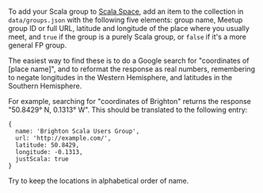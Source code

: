 To add your Scala group to [Scala Space](http://scala.space), add an item to the collection in ```data/groups.json``` with the following five elements: group name, Meetup group ID or full URL, latitude and longitude of the place where you usually meet, and `true` if the group is a purely Scala group, or `false` if it's a more general FP group.

The easiest way to find these is to do a Google search for "coordinates of [place name]", and to reformat the response as real numbers, remembering to negate longitudes in the Western Hemisphere, and latitudes in the Southern Hemisphere.

For example, searching for "coordinates of Brighton" returns the response "50.8429° N, 0.1313° W". This should be translated to the following entry:

    {
      name: 'Brighton Scala Users Group',
      url: 'http://example.com/',
      latitude: 50.8429, 
      longitude: -0.1313, 
      justScala: true
    }

Try to keep the locations in alphabetical order of name.

